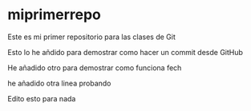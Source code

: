 # miprimerrepo
Este es mi primer repositorio para las clases de Git

Esto lo he añdido para demostrar como hacer un commit desde GitHub

He añadido otro para demostrar como funciona fech

he añadido otra linea probando

Edito esto para nada
